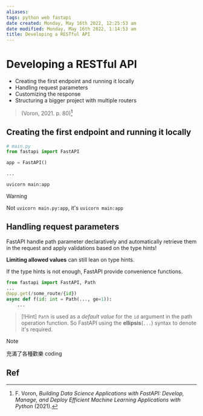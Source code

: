 ```yaml
---
aliases: 
tags: python web fastapi 
date created: Monday, May 16th 2022, 12:25:53 am
date modified: Monday, May 16th 2022, 1:14:53 am
title: Developing a RESTful API
---
```


# Developing a RESTful API

- Creating the first endpoint and running it locally
- Handling request parameters
- Customizing the response
- Structuring a bigger project with multiple routers
> (Voron, 2021. p. 80)[^1]

## Creating the first endpoint and running it locally

```python
# main.py
from fastapi import FastAPI

app = FastAPI()

...
```

```bash
uvicorn main:app
```

> [!Warning]
> Not `uvicorn main.py:app`, it's `uvicorn main:app`

## Handling request parameters 

FastAPI handle path parameter declaratively and automatically retrieve them in the request and apply validations based on the type hints!

**Limiting allowed values** can still lean on type hints.

If the type hints is not enough, FastAPI provide convenience functions.

```python
from fastapi import FastAPI, Path
...
@app.get(/some_route/{id})
async def f(id: int = Path(..., ge=1)):
	...
```

> [!Hint]
> `Path` is used as a _default value_ for the `id` argument in the path operation function. So FastAPI using the **ellipsis**(`...`) syntax to denote it's required.

> [!Note]
> 充滿了各種歡樂 coding



## Ref

[^1]: F. Voron, _Building Data Science Applications with FastAPI: Develop, Manage, and Deploy Efficient Machine Learning Applications with Python_ (2021).